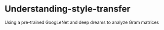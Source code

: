 # Understanding-style-transfer
Using a pre-trained GoogLeNet and deep dreams to analyze Gram matrices
